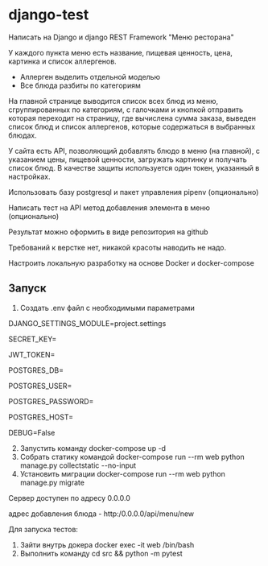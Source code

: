 # django-test

Написать на Django и django REST Framework "Меню ресторана"

У каждого пункта меню есть название, пищевая ценность, цена, картинка и список аллергенов.
- Аллерген выделить отдельной моделью
- Все блюда разбиты по категориям

На главной странице выводится список всех блюд из меню, сгруппированных по категориям, с галочками и кнопкой отправить которая переходит на страницу, где вычислена сумма заказа, выведен список блюд и список аллергенов, которые содержаться в выбранных блюдах.

У сайта есть API, позволяющий добавлять блюдо в меню (на главной), с указанием цены, пищевой ценности, загружать картинку и получать список блюд. В качестве защиты используется один токен, указанный в настройках.

Использовать базу postgresql и пакет управления pipenv (опционально)

Написать тест на API метод добавления элемента в меню (опционально)

Результат можно оформить в виде репозитория на github

Требований к верстке нет, никакой красоты наводить не надо.

Настроить локальную разработку на основе Docker и docker-compose

## Запуск
1. Создать .env файл с необходимыми параметрами

DJANGO_SETTINGS_MODULE=project.settings
   
SECRET_KEY=

JWT_TOKEN=

POSTGRES_DB=

POSTGRES_USER=

POSTGRES_PASSWORD=

POSTGRES_HOST=

DEBUG=False

2. Запустить команду docker-compose up -d
3. Собрать статику командой docker-compose run --rm web python manage.py collectstatic --no-input
4. Установить миграции docker-compose run --rm web python manage.py migrate

Сервер доступен по адресу 0.0.0.0

адрес добавления блюда - http:/0.0.0.0/api/menu/new

Для запуска тестов:
1. Зайти внутрь докера docker exec -it web /bin/bash
2. Выполнить команду cd src && python -m pytest